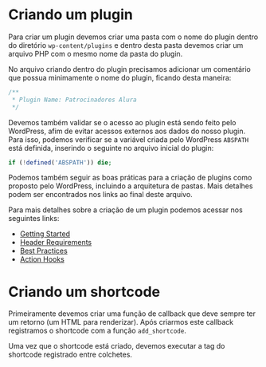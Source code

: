 # Criando um plugin

Para criar um plugin devemos criar uma pasta com o nome do plugin dentro do diretório `wp-content/plugins` e dentro desta pasta devemos criar um arquivo PHP com o mesmo nome da pasta do plugin.

No arquivo criando dentro do plugin precisamos adicionar um comentário que possua minimamente o nome do plugin, ficando desta maneira:

```php
/**
 * Plugin Name: Patrocinadores Alura
 */
```

Devemos também validar se o acesso ao plugin está sendo feito pelo WordPress, afim de evitar acessos externos aos dados do nosso plugin. Para isso, podemos verificar se a variável criada pelo WordPress `ABSPATH` está definida, inserindo o seguinte no arquivo inicial do plugin:

```php
if (!defined('ABSPATH')) die;
```

Podemos também seguir as boas práticas para a criação de plugins como proposto pelo WordPress, incluindo a arquitetura de pastas. Mais detalhes podem ser encontrados nos links ao final deste arquivo.

Para mais detalhes sobre a criação de um plugin podemos acessar nos seguintes links:

- [Getting Started](https://developer.wordpress.org/plugins/plugin-basics/)
- [Header Requirements](https://developer.wordpress.org/plugins/plugin-basics/header-requirements/)
- [Best Practices](https://developer.wordpress.org/plugins/plugin-basics/best-practices/)
- [Action Hooks](https://codex.wordpress.org/Plugin_API/Action_Reference)

# Criando um shortcode

Primeiramente devemos criar uma função de callback que deve sempre ter um retorno (um HTML para renderizar). Após criarmos este callback registramos o shortcode com a função `add_shortcode`.

Uma vez que o shortcode está criado, devemos executar a tag do shortcode registrado entre colchetes.
